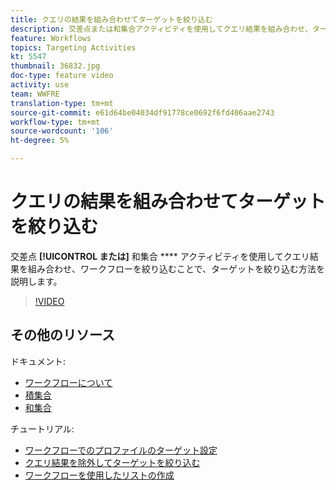 ```yaml
---
title: クエリの結果を組み合わせてターゲットを絞り込む
description: 交差点または和集合アクティビティを使用してクエリ結果を組み合わせ、ターゲットを絞り込む方法を説明します。
feature: Workflows
topics: Targeting Activities
kt: 5547
thumbnail: 36832.jpg
doc-type: feature video
activity: use
team: WWFRE
translation-type: tm+mt
source-git-commit: e61d64be04034df91778ce0692f6fd406aae2743
workflow-type: tm+mt
source-wordcount: '106'
ht-degree: 5%

---
```



# クエリの結果を組み合わせてターゲットを絞り込む

交差点 **[!UICONTROL または]** 和集合 **** アクティビティを使用してクエリ結果を組み合わせ、ワークフローを絞り込むことで、ターゲットを絞り込む方法を説明します。

>[!VIDEO](https://video.tv.adobe.com/v/36832?quality=12)

## その他のリソース

ドキュメント:

* [ワークフローについて](https://docs.adobe.com/content/help/en/campaign-classic/using/automating-with-workflows/introduction/about-workflows.html)
* [積集合](https://docs.adobe.com/content/help/en/campaign-classic/using/automating-with-workflows/targeting-activities/intersection.html)
* [和集合](https://docs.adobe.com/content/help/en/campaign-classic/using/automating-with-workflows/targeting-activities/union.html)

チュートリアル:

* [ワークフローでのプロファイルのターゲット設定](/help/acc/getting-started/targeting-profiles-in-a-workflow.md)
* [クエリ結果を除外してターゲットを絞り込む](/help/acc/automating-with-workflows/refining-targets-by-excluding-query-results.md)
* [ワークフローを使用したリストの作成](/help/acc/automating-with-workflows/creating-lists-with-a-workflow.md)

